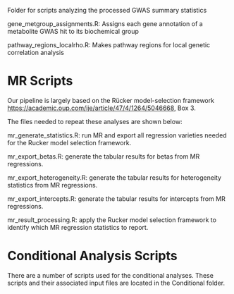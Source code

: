 Folder for scripts analyzing the processed GWAS summary statistics

gene_metgroup_assignments.R: Assigns each gene annotation of a metabolite GWAS hit to its biochemical group

pathway_regions_localrho.R: Makes pathway regions for local genetic correlation analysis

MR Scripts
==========
Our pipeline is largely based on the Rücker model-selection framework https://academic.oup.com/ije/article/47/4/1264/5046668, Box 3.

The files needed to repeat these analyses are shown below:

mr_generate_statistics.R: run MR and export all regression varieties needed for the Rucker model selection framework.

mr_export_betas.R: generate the tabular results for betas from MR regressions.

mr_export_heterogeneity.R: generate the tabular results for heterogeneity statistics from MR regressions.

mr_export_intercepts.R: generate the tabular results for intercepts from MR regressions.

mr_result_processing.R: apply the Rucker model selection framework to identify which MR regression statistics to report.

Conditional Analysis Scripts
============================
There are a number of scripts used for the conditional analyses. These scripts and their associated input files are located in the Conditional folder.
